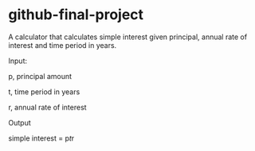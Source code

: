 # github-final-project
 A calculator that calculates simple interest given principal, annual rate of interest and time period in years.
 

Input:

   p, principal amount
   
   t, time period in years
   
   r, annual rate of interest
   
Output

   simple interest = p*t*r
